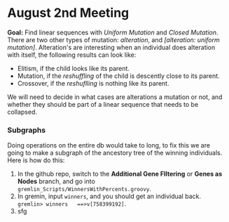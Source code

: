 # August 2nd Meeting
**Goal:** Find linear sequences with *Uniform Mutation* and *Closed Mutation*.
There are two other types of mutation: *alteration*, and *[alteration: uniform mutation]*.
Alteration's are interesting when an individual does alteration with itself, the following results can look like:
* Elitism, if the child looks like its parent.
* Mutation, if the *reshuffling* of the child is descently close to its parent.
* Crossover, if the *reshuflling* is nothing like its parent.

We will need to decide in what cases are alterations a mutation or not, and whether they should be part of a linear sequence that needs to be collapsed.

### Subgraphs
Doing operations on the entire db would take to long, to fix this we are going to make a subgraph of the ancestory tree of the winning individuals.
Here is how do this:
1. In the github repo, switch to the **Additional Gene FIltering** or **Genes as Nodes** branch, and go into `gremlin_Scripts/WinnersWithPercents.groovy`.
2. In gremin, input `winners`, and you should get an individual back.
  ``` gremlin> winners   ==>v[758399192]```.  
3. sfg
